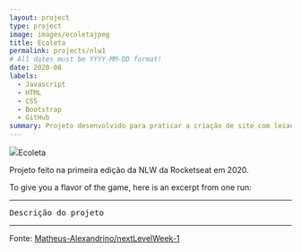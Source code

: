```yaml
---
layout: project
type: project
image: images/ecoletajpeg
title: Ecoleta
permalink: projects/nlw1
# All dates must be YYYY-MM-DD format!
date: 2020-08
labels:
  - Javascript
  - HTML
  - CSS
  - Bootstrap
  - GitHub
summary: Projeto desenvolvido para praticar a criação de site com leiaute responsivo
---
```


<img class="ui image" src="{{ site.baseurl }}/images/ecoleta.jpeg">Ecoleta

 Projeto feito na primeira edição da NLW da Rocketseat em 2020.

To give you a flavor of the game, here is an excerpt from one run:

<hr>

<pre>
Descrição do projeto
</pre>

<hr>

Fonte: <a href="https://matheus-alexandrino.github.io/nextLevelWeek-1/"><i class="large github icon "></i>Matheus-Alexandrino/nextLevelWeek-1</a>

